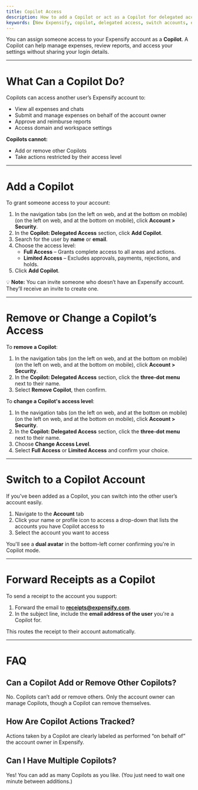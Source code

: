 ```yaml
---
title: Copilot Access
description: How to add a Copilot or act as a Copilot for delegated account access
keywords: [New Expensify, copilot, delegated access, switch accounts, expense management, account assistant, view user account, expense forwarding]
---
```


You can assign someone access to your Expensify account as a **Copilot**. A Copilot can help manage expenses, review reports, and access your settings without sharing your login details.

---

# What Can a Copilot Do?

Copilots can access another user’s Expensify account to:

- View all expenses and chats
- Submit and manage expenses on behalf of the account owner
- Approve and reimburse reports
- Access domain and workspace settings

**Copilots cannot:**

- Add or remove other Copilots
- Take actions restricted by their access level

---

# Add a Copilot

To grant someone access to your account:

1. In the navigation tabs (on the left on web, and at the bottom on mobile) (on the left on web, and at the bottom on mobile), click **Account > Security**.
2. In the **Copilot: Delegated Access** section, click **Add Copilot**.
3. Search for the user by **name** or **email**.
4. Choose the access level:
   - **Full Access** – Grants complete access to all areas and actions.
   - **Limited Access** – Excludes approvals, payments, rejections, and holds.
5. Click **Add Copilot**.

💡 **Note:** You can invite someone who doesn’t have an Expensify account. They’ll receive an invite to create one.

---

# Remove or Change a Copilot’s Access

To **remove a Copilot**:

1. In the navigation tabs (on the left on web, and at the bottom on mobile) (on the left on web, and at the bottom on mobile), click **Account > Security**.
2. In the **Copilot: Delegated Access** section, click the **three-dot menu** next to their name.
3. Select **Remove Copilot**, then confirm.

To **change a Copilot's access level**:

1. In the navigation tabs (on the left on web, and at the bottom on mobile) (on the left on web, and at the bottom on mobile), click **Account > Security**.
2. In the **Copilot: Delegated Access** section, click the **three-dot menu** next to their name.
3. Choose **Change Access Level**.
4. Select **Full Access** or **Limited Access** and confirm your choice.

---

# Switch to a Copilot Account

If you've been added as a Copilot, you can switch into the other user’s account easily.

1. Navigate to the **Account** tab
2. Click your name or profile icon to access a drop-down that lists the accounts you have Copilot access to
3. Select the account you want to access

You'll see a **dual avatar** in the bottom-left corner confirming you're in Copilot mode.

---

# Forward Receipts as a Copilot

To send a receipt to the account you support:

1. Forward the email to **receipts@expensify.com**.
2. In the subject line, include the **email address of the user** you're a Copilot for.

This routes the receipt to their account automatically.

---

# FAQ

## Can a Copilot Add or Remove Other Copilots?

No. Copilots can’t add or remove others. Only the account owner can manage Copilots, though a Copilot can remove themselves.

## How Are Copilot Actions Tracked?

Actions taken by a Copilot are clearly labeled as performed “on behalf of” the account owner in Expensify.

## Can I Have Multiple Copilots?

Yes! You can add as many Copilots as you like. (You just need to wait one minute between additions.)

